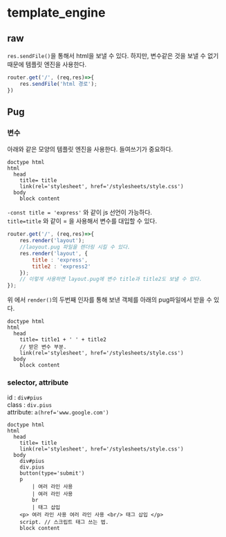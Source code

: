 # template_engine

## raw

`res.sendFile()`을 통해서 html을 보낼 수 있다. 하지만, 변수같은 것을 보낼 수 없기 때문에 템플릿 엔진을 사용한다. 

```javascript
router.get('/', (req,res)=>{
    res.sendFile('html 경로');
})
```

## Pug

### 변수 

아래와 같은 모양의 템플릿 엔진을 사용한다. 들여쓰기가 중요하다.

```pug
doctype html
html
  head
    title= title
    link(rel='stylesheet', href='/stylesheets/style.css')
  body
    block content
```

`-const title = 'express'` 와 같이 js 선언이 가능하다.  
`title=title` 와 같이 = 을 사용해서 변수를 대입할 수 있다.  

```javascript
router.get('/', (req,res)=>{
    res.render('layout'); 
    //laoyout.pug 파일을 렌더링 시킬 수 있다. 
    res.render('layout', {
        title : 'express',
        title2 : 'express2'
    }); 
    // 이렇게 사용하면 layout.pug에 변수 title과 title2도 보낼 수 있다. 
});
```

위 에서 `render()`의 두번째 인자를 통해 보낸 객체를 아래의 pug파일에서 받을 수 있다. 

```Pug
doctype html
html
  head
    title= title1 + ' ' + title2
    // 받은 변수 부분.
    link(rel='stylesheet', href='/stylesheets/style.css')
  body
    block content
```

### selector, attribute

id : `div#pius`  
class : `div.pius`  
attribute: `a(href='www.google.com')`  

```pug
doctype html
html
  head
    title= title
    link(rel='stylesheet', href='/stylesheets/style.css')
  body
    div#pius
    div.pius
    button(type='submit')
    p
        | 여러 라인 사용
        | 여러 라인 사용
        br
        | 태그 삽입
    <p> 여러 라인 사용 여러 라인 사용 <br/> 태그 삽입 </p>
    script. // 스크립트 태그 쓰는 법.
    block content
```
